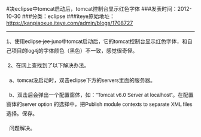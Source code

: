 #决eclipse中tomcat启动后，tomcat控制台显示红色字体
###发表时间：2012-10-30
###分类：eclipse
###iteye原始地址：<a href="https://kanpiaoxue.iteye.com/admin/blogs/1708727" target="_blank">https://kanpiaoxue.iteye.com/admin/blogs/1708727</a>

---

<p> </p>
<p style="padding: 0px; font-family: Helvetica, Tahoma, Arial, sans-serif; font-size: 14px; line-height: 25.200000762939453px; text-align: left;">1、使用eclipse-jee-juno中tomcat启动后，它的tomcat控制台显示红色字体，和自己项目的log4j的字体颜色（黑色）不一致，感觉很奇怪。</p>
<p style="padding: 0px; font-family: Helvetica, Tahoma, Arial, sans-serif; font-size: 14px; line-height: 25.200000762939453px;">&nbsp;2、在网上查找到了以下解决办法。</p>
<p style="padding: 0px; font-family: Helvetica, Tahoma, Arial, sans-serif; font-size: 14px; line-height: 25.200000762939453px;">&nbsp; a、tomcat没启动时，双击eclipse下方的servers里面的服务器。</p>
<p style="padding: 0px; font-family: Helvetica, Tahoma, Arial, sans-serif; font-size: 14px; line-height: 25.200000762939453px;">&nbsp; b、双击后会弹出一个配置窗体，如："Tomcat&nbsp;v6.0 Server at localhost"。在配置窗体的server option 的选择中，把Publish module contexts to separate XML files 选择。保存。</p>
<p style="padding: 0px; font-family: Helvetica, Tahoma, Arial, sans-serif; font-size: 14px; line-height: 25.200000762939453px;">&nbsp; 问题解决。</p>